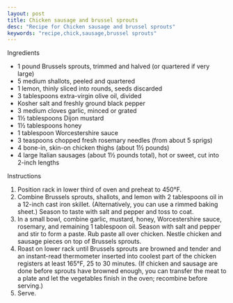 ```yaml
---
layout: post
title: Chicken sausage and brussel sprouts
desc: "Recipe for Chicken sausage and brussel sprouts"
keywords: "recipe,chick,sausage,brussel sprouts"
---
```


Ingredients
+ 1 pound Brussels sprouts, trimmed and halved (or quartered if very large)
+ 5 medium shallots, peeled and quartered
+ 1 lemon, thinly sliced into rounds, seeds discarded
+ 3 tablespoons extra-virgin olive oil, divided
+ Kosher salt and freshly ground black pepper
+ 3 medium cloves garlic, minced or grated
+ 1½ tablespoons Dijon mustard
+ 1½ tablespoons honey
+ 1 tablespoon Worcestershire sauce
+ 3 teaspoons chopped fresh rosemary needles (from about 5 sprigs)
+ 4 bone-in, skin-on chicken thighs (about 1½ pounds)
+ 4 large Italian sausages (about 1½ pounds total), hot or sweet, cut into 2-inch lengths

Instructions
1. Position rack in lower third of oven and preheat to 450°F.
2. Combine Brussels sprouts, shallots, and lemon with 2 tablespoons oil in a 12-inch cast iron skillet. (Alternatively, you can use a rimmed baking sheet.) Season to taste with salt and pepper and toss to coat.
3. In a small bowl, combine garlic, mustard, honey, Worcestershire sauce, rosemary, and remaining 1 tablespoon oil. Season with salt and pepper and stir to form a paste. Rub paste all over chicken. Nestle chicken and sausage pieces on top of Brussels sprouts.
4. Roast on lower rack until Brussels sprouts are browned and tender and an instant-read thermometer inserted into coolest part of the chicken registers at least 165°F, 25 to 30 minutes. (If chicken and sausage are done before sprouts have browned enough, you can transfer the meat to a plate and let the vegetables finish in the oven; recombine before serving.) 
5. Serve.